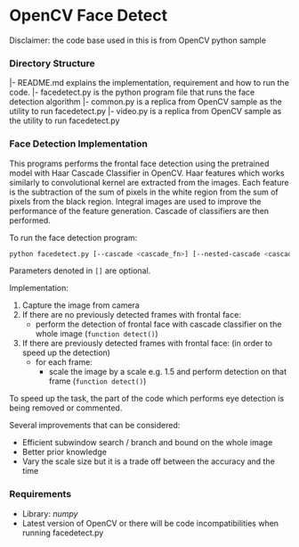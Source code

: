 # OpenCV Face Detect
Disclaimer: the code base used in this is from OpenCV python sample

### Directory Structure
|- README.md explains the implementation, requirement and how to run the code.
|- facedetect.py is the python program file that runs the face detection algorithm
|- common.py is a replica from OpenCV sample as the utility to run facedetect.py
|- video.py is a replica from OpenCV sample as the utility to run facedetect.py

### Face Detection Implementation
This programs performs the frontal face detection using the pretrained model with Haar Cascade Classifier in OpenCV. Haar features which works similarly to convolutional kernel are extracted from the images. Each feature is the subtraction of the sum of pixels in the white region from the sum of pixels from the black region. Integral images are used to improve the performance of the feature generation. Cascade of classifiers are then performed.

To run the face detection program:
```bash
python facedetect.py [--cascade <cascade_fn>] [--nested-cascade <cascade_fn>] [<video_source>]
```
Parameters denoted in `[]` are optional.

Implementation:
1. Capture the image from camera
2. If there are no previously detected frames with frontal face:
    - perform the detection of frontal face with cascade classifier on the whole image (`function detect()`)
3. If there are previously detected frames with frontal face: (in order to speed up the detection)
    - for each frame:
        - scale the image by a scale e.g. 1.5 and perform detection on that frame (`function detect()`)

To speed up the task, the part of the code which performs eye detection is being removed or commented.


Several improvements that can be considered:
- Efficient subwindow search / branch and bound on the whole image
- Better prior knowledge
- Vary the scale size but it is a trade off between the accuracy and the time

### Requirements
- Library: _numpy_
- Latest version of OpenCV or there will be code incompatibilities when running facedetect.py
